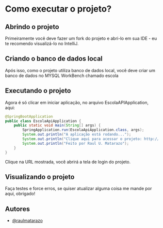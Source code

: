 
# Como executar o projeto?

## Abrindo o projeto

Primeiramente você deve fazer um fork do projeto e abri-lo em sua IDE - eu te recomendo visualizá-lo no IntelliJ.

## Criando o banco de dados local

Após isso, como o projeto utiliza banco de dados local, você deve criar um banco de dados no MYSQL WorkBench chamado escola

## Executando o projeto

Agora é só clicar em iniciar aplicação, no arquivo EscolaAPIApplication, aqui:
```java
@SpringBootApplication
public class EscolaApiApplication {
    public static void main(String[] args) {
        SpringApplication.run(EscolaApiApplication.class, args);
        System.out.println("A aplicação está rodando...");
        System.out.println("Clique aqui para acessar o projeto: http://localhost:8080/login"); // clique aqui depois no console, quando tudo rodar tranquilo sem nenhum erro.
        System.out.println("Feito por Raul U. Matarazo");
    }
}
```
Clique na URL mostrada, você abrirá a tela de login do projeto.
## Visualizando o projeto

Faça testes e force erros, se quiser atualizar alguma coisa me mande por aqui, obrigado!

## Autores
- [@raulmatarazo](https://www.linkedin.com/in/raulmatarazo/)
